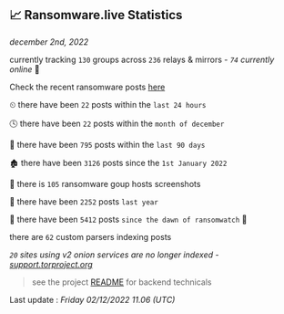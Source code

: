 
## 📈 Ransomware.live Statistics
_december 2nd, 2022_

currently tracking `130` groups across `236` relays & mirrors - _`74` currently online_ 📡

Check the recent ransomware posts [here](https://www.ransomware.live/#/recentposts)


⏲ there have been `22` posts within the `last 24 hours`

🕓 there have been `22` posts within the `month of december`

📅 there have been `795` posts within the `last 90 days`

🏚 there have been `3126` posts since the `1st January 2022`

📸 there is `105` ransomware goup hosts screenshots

🚀 there have been `2252` posts `last year`

🦕 there have been `5412` posts `since the dawn of ransomwatch` 🐣

there are `62` custom parsers indexing posts

_`20` sites using v2 onion services are no longer indexed - [support.torproject.org](https://support.torproject.org/onionservices/v2-deprecation/)_

> see the project [README](https://github.com/jmousqueton/ransomwatch#readme) for backend technicals



Last update : _Friday 02/12/2022 11.06 (UTC)_

